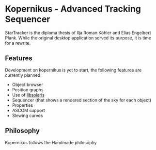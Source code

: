 # Kopernikus - Advanced Tracking Sequencer

StarTracker is the diploma thesis of Ilja Roman Köhler and Elias Engelbert Plank. While the original desktop application served its purpose, it is time for a rewrite. 

## Features

Development on kopernikus is yet to start, the following features are currently planned:
 - Object browser
 - Position graphs
 - Use of [libsolaris](https://github.com/koepla/solaris)
 - Sequencer (that shows a rendered section of the sky for each object)
 - Properties
 - ASCOM support
 - Slewing curves
 
## Philosophy

Kopernikus follows the Handmade philosophy

